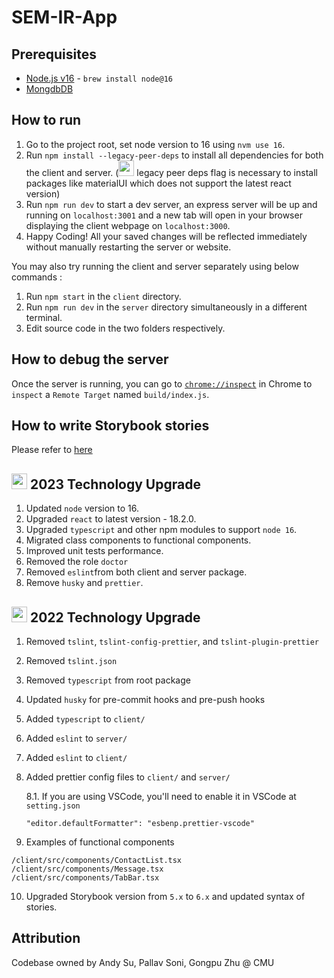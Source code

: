 # SEM-IR-App

## Prerequisites

- [Node.js v16](http://nodejs.org) -  `brew install node@16`
- [MongdbDB](https://docs.mongodb.com/manual/administration/install-community/)

## How to run

1. Go to the project root, set node version to 16 using `nvm use 16`. 
2. Run `npm install --legacy-peer-deps` to install all dependencies for both the client and server. (<img src="https://img.freepik.com/free-icon/warning_318-502947.jpg" height=25 width=25 > legacy peer deps flag is necessary to install packages like materialUI which does not support the latest react version)
3. Run `npm run dev` to start a dev server, an express server will be up and running on `localhost:3001` and a new tab will open in your browser displaying the client webpage on `localhost:3000`.
4. Happy Coding! All your saved changes will be reflected immediately without manually restarting the server or website.

You may also try running the client and server separately using below commands :

1. Run `npm start` in the `client` directory.
2. Run `npm run dev` in the `server` directory simultaneously in a different terminal.
3. Edit source code in the two folders respectively.

## How to debug the server

Once the server is running, you can go to [`chrome://inspect`](chrome://inspect) in Chrome to `inspect` a `Remote Target` named `build/index.js`.

## How to write Storybook stories

Please refer to [here](client/src/stories/README.md)

## <img src="https://cdn-icons-png.flaticon.com/512/4752/4752521.png" height=25 width=25> 2023 Technology Upgrade

1.  Updated `node` version to 16.
2.  Upgraded `react` to latest version - 18.2.0.
3.  Upgraded `typescript` and other npm modules to support `node 16`.
4.  Migrated class components to functional components.
5.  Improved unit tests performance.
6.  Removed the role `doctor`
7.  Removed `eslint`from both client and server package. 
9.  Remove `husky` and `prettier`.


## <img src="assets/cool-doge.gif" height=25 width=25> 2022 Technology Upgrade

1. Removed `tslint`, `tslint-config-prettier`, and `tslint-plugin-prettier`
2. Removed `tslint.json`
3. Removed `typescript` from root package
4. Updated `husky` for pre-commit hooks and pre-push hooks
5. Added `typescript` to `client/`
6. Added `eslint` to `server/`
7. Added `eslint` to `client/`
8. Added prettier config files to `client/` and `server/`

   8.1. If you are using VSCode, you'll need to enable it in VSCode at `setting.json`

   ```
   "editor.defaultFormatter": "esbenp.prettier-vscode"
   ```

9. Examples of functional components

```
/client/src/components/ContactList.tsx
/client/src/components/Message.tsx
/client/src/components/TabBar.tsx
```

10. Upgraded Storybook version from `5.x` to `6.x` and updated syntax of stories.

## Attribution

Codebase owned by Andy Su, Pallav Soni, Gongpu Zhu @ CMU



